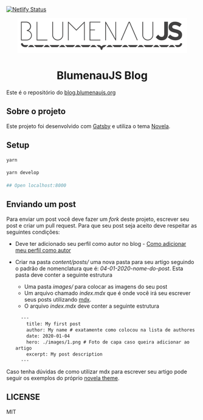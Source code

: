 [![Netlify Status](https://api.netlify.com/api/v1/badges/0b060e86-21f9-4a54-9df4-d034fe8d116c/deploy-status)](https://app.netlify.com/sites/blog-blumenaujs/deploys)

<p align="center">
  <a href="http://fw7.com.br/">
    <img src="https://github.com/blumenaujs/site/blob/master/assets/logo.png" />
  </a>
</p>

<h1 align="center">
  BlumenauJS Blog
</h1>

Este é o repositório do [blog.blumenaujs.org](https://blog.blumenaujs.org)

## Sobre o projeto

Este projeto foi desenvolvido com [Gatsby](https://www.gatsbyjs.org/) e utiliza o tema [Novela](https://github.com/narative/gatsby-theme-novela). 

## Setup

```sh
yarn

yarn develop

## Open localhost:8000
```

## Enviando um post

Para enviar um post você deve fazer um _fork_ deste projeto, escrever seu post e criar um pull request.
Para que seu post seja aceito deve respeitar as seguintes condições:

- Deve ter adicionado seu perfil como autor no blog - [Como adicionar meu perfil como autor](https://github.com/blumenaujs/blog#adicionando-um-autor)

- Criar na pasta _content/posts/_ uma nova pasta para seu artigo seguindo o padrão de nomenclatura que é: _04-01-2020-nome-do-post_. Esta pasta deve conter a seguinte estrutura
  - Uma pasta _images/_ para colocar as imagens do seu post
  - Um arquivo chamado _index.mdx_ que é onde você irá seu escrever seus posts utilizando [mdx](https://github.com/mdx-js/mdx).
  - O arquivo _index.mdx_ deve conter a seguinte estrutura
  ```
    ---
      title: My first post
      author: My name # exatamente como colocou na lista de authores
      date: 2020-01-04
      hero: ./images/1.png # Foto de capa caso queira adicionar ao artigo
      excerpt: My post description
    ---
  ```


Caso tenha dúvidas de como utilizar mdx para escrever seu artigo pode seguir os exemplos do próprio [novela theme](https://github.com/narative/gatsby-theme-novela#step-5-adding-a-post).

## LICENSE

MIT
